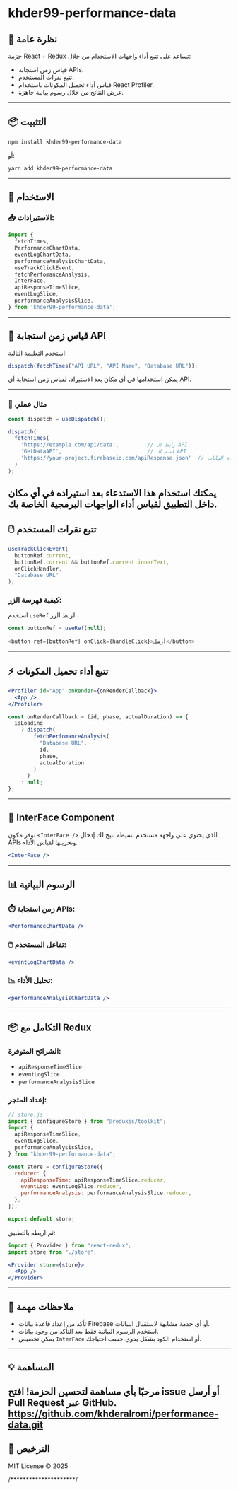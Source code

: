 # khder99-performance-data

## 🚀 نظرة عامة

حزمة React + Redux تساعد على تتبع أداء واجهات الاستخدام من خلال:

* قياس زمن استجابة APIs.
* تتبع نقرات المستخدم.
* قياس أداء تحميل المكونات باستخدام React Profiler.
* عرض النتائج من خلال رسوم بيانية جاهزة.

---

## 📦 التثبيت

```bash
npm install khder99-performance-data
```

أو:

```bash
yarn add khder99-performance-data
```

---

## 🔧 الاستخدام

### 📥 الاستيرادات:

```js
import {
  fetchTimes,
  PerformanceChartData,
  eventLogChartData,
  performanceAnalysisChartData,
  useTrackClickEvent,
  fetchPerfomanceAnalysis,
  InterFace,
  apiResponseTimeSlice,
  eventLogSlice,
  performanceAnalysisSlice,
} from 'khder99-performance-data';
```

---

## 🧪 قياس زمن استجابة API

استخدم التعليمة التالية:

```js
dispatch(fetchTimes("API URL", "API Name", "Database URL"));
```

يمكن استخدامها في أي مكان بعد الاستيراد، لقياس زمن استجابة أي API.


---

### 🔹 مثال عملي

```jsx
const dispatch = useDispatch();

dispatch(
  fetchTimes(
    'https://example.com/api/data',         // رابط الـ API
    'GetDataAPI',                           // اسم الـ API
    'https://your-project.firebaseio.com/apiResponse.json'  // رابط قاعدة البيانات
  )
);
```
يمكنك استخدام هذا الاستدعاء بعد استيراده في أي مكان داخل التطبيق لقياس أداء الواجهات البرمجية الخاصة بك.
---

## 🖱️ تتبع نقرات المستخدم

```js
useTrackClickEvent(
  buttonRef.current,
  buttonRef.current && buttonRef.current.innerText,
  onClickHandler,
  "Database URL"
);
```

### كيفية فهرسة الزر:

استخدم `useRef` لربط الزر:

```js
const buttonRef = useRef(null);
...
<button ref={buttonRef} onClick={handleClick}>أرسل</button>
```

---

## ⚡ تتبع أداء تحميل المكونات

```jsx
<Profiler id="App" onRender={onRenderCallback}>
  <App />
</Profiler>
```

```js
const onRenderCallback = (id, phase, actualDuration) => {
  isLoading
    ? dispatch(
        fetchPerfomanceAnalysis(
          "Database URL",
          id,
          phase,
          actualDuration
        )
      )
    : null;
};
```

---

## 🧮 InterFace Component

نوفر مكون `<InterFace />` الذي يحتوي على واجهة مستخدم بسيطة تتيح لك إدخال APIs وتخزينها لقياس الأداء.

```jsx
<InterFace />
```

---

## 📊 الرسوم البيانية

### ⏱️ زمن استجابة APIs:

```jsx
<PerformanceChartData />
```

### 🖱️ تفاعل المستخدم:

```jsx
<eventLogChartData />
```

### 📉 تحليل الأداء:

```jsx
<performanceAnalysisChartData />
```

---

## 📦 التكامل مع Redux

### الشرائح المتوفرة:

* `apiResponseTimeSlice`
* `eventLogSlice`
* `performanceAnalysisSlice`

### إعداد المتجر:

```js
// store.js
import { configureStore } from "@reduxjs/toolkit";
import {
  apiResponseTimeSlice,
  eventLogSlice,
  performanceAnalysisSlice,
} from "khder99-performance-data";

const store = configureStore({
  reducer: {
    apiResponseTime: apiResponseTimeSlice.reducer,
    eventLog: eventLogSlice.reducer,
    performanceAnalysis: performanceAnalysisSlice.reducer,
  },
});

export default store;
```

ثم اربطه بالتطبيق:

```jsx
import { Provider } from "react-redux";
import store from "./store";

<Provider store={store}>
  <App />
</Provider>
```

---


## 📎 ملاحظات مهمة

* تأكد من إعداد قاعدة بيانات Firebase أو أي خدمة مشابهة لاستقبال البيانات.
* استخدم الرسوم البيانية فقط بعد التأكد من وجود بيانات.
* يمكن تخصيص `InterFace` أو استخدام الكود بشكل يدوي حسب احتياجك.

---

## 💡 المساهمة

مرحبًا بأي مساهمة لتحسين الحزمة! افتح issue أو أرسل Pull Request عبر GitHub.
https://github.com/khderalromi/performance-data.git
---

## 📝 الترخيص

MIT License © 2025



/*********************/
